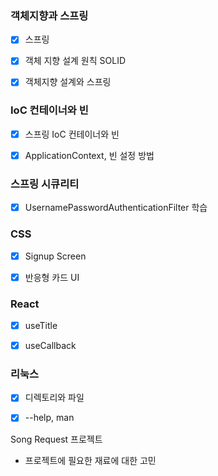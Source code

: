 ### 객체지향과 스프링

- [x] 스프링
- [x] 객체 지향 설계 원칙 SOLID
- [x] 객체지향 설계와 스프링



### IoC 컨테이너와 빈

- [x] 스프링 IoC 컨테이너와 빈
- [x] ApplicationContext, 빈 설정 방법



### 스프링 시큐리티

- [x] UsernamePasswordAuthenticationFilter 학습



### CSS

- [x] Signup Screen
- [x] 반응형 카드 UI



### React

- [x] useTitle
- [x] useCallback



### 리눅스

- [x] 디렉토리와 파일
- [x] --help, man



Song Request 프로젝트

- 프로젝트에 필요한 재료에 대한 고민